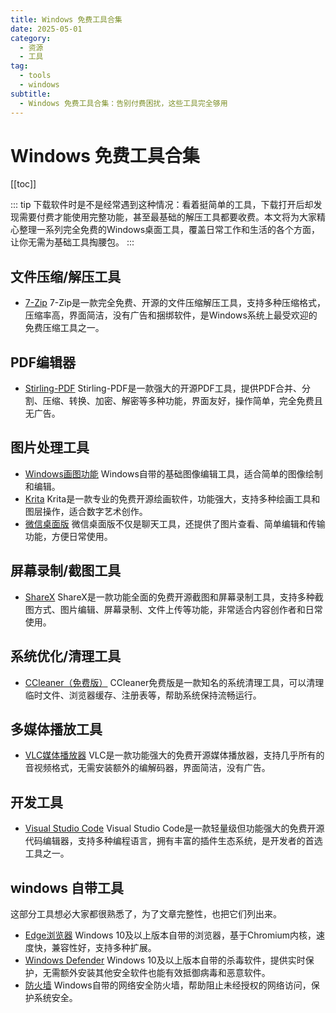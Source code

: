 ```yaml
---
title: Windows 免费工具合集
date: 2025-05-01
category:
  - 资源
  - 工具
tag:
  - tools
  - windows
subtitle:
  - Windows 免费工具合集：告别付费困扰，这些工具完全够用
---
```


# Windows 免费工具合集

[[toc]]

::: tip
下载软件时是不是经常遇到这种情况：看着挺简单的工具，下载打开后却发现需要付费才能使用完整功能，甚至最基础的解压工具都要收费。本文将为大家精心整理一系列完全免费的Windows桌面工具，覆盖日常工作和生活的各个方面，让你无需为基础工具掏腰包。
:::

## 文件压缩/解压工具

+ [7-Zip](https://www.7-zip.org/)
  7-Zip是一款完全免费、开源的文件压缩解压工具，支持多种压缩格式，压缩率高，界面简洁，没有广告和捆绑软件，是Windows系统上最受欢迎的免费压缩工具之一。

## PDF编辑器

+ [Stirling-PDF](https://docs.stirlingpdf.com/)
  Stirling-PDF是一款强大的开源PDF工具，提供PDF合并、分割、压缩、转换、加密、解密等多种功能，界面友好，操作简单，完全免费且无广告。

## 图片处理工具

+ [Windows画图功能](ms-paint:)
  Windows自带的基础图像编辑工具，适合简单的图像绘制和编辑。
+ [Krita](https://krita.org/zh/)
  Krita是一款专业的免费开源绘画软件，功能强大，支持多种绘画工具和图层操作，适合数字艺术创作。
+ [微信桌面版](https://pc.weixin.qq.com/)
  微信桌面版不仅是聊天工具，还提供了图片查看、简单编辑和传输功能，方便日常使用。

## 屏幕录制/截图工具

+ [ShareX](https://getsharex.com/)
  ShareX是一款功能全面的免费开源截图和屏幕录制工具，支持多种截图方式、图片编辑、屏幕录制、文件上传等功能，非常适合内容创作者和日常使用。

## 系统优化/清理工具

+ [CCleaner（免费版）](https://www.ccleaner.com/)
  CCleaner免费版是一款知名的系统清理工具，可以清理临时文件、浏览器缓存、注册表等，帮助系统保持流畅运行。

## 多媒体播放工具

+ [VLC媒体播放器](https://www.videolan.org/vlc/)
  VLC是一款功能强大的免费开源媒体播放器，支持几乎所有的音视频格式，无需安装额外的编解码器，界面简洁，没有广告。

## 开发工具

+ [Visual Studio Code](https://code.visualstudio.com/)
  Visual Studio Code是一款轻量级但功能强大的免费开源代码编辑器，支持多种编程语言，拥有丰富的插件生态系统，是开发者的首选工具之一。

## windows 自带工具

这部分工具想必大家都很熟悉了，为了文章完整性，也把它们列出来。

+ [Edge浏览器](msedge:)
  Windows 10及以上版本自带的浏览器，基于Chromium内核，速度快，兼容性好，支持多种扩展。
+ [Windows Defender](ms-settings:windowsdefender)
  Windows 10及以上版本自带的杀毒软件，提供实时保护，无需额外安装其他安全软件也能有效抵御病毒和恶意软件。
+ [防火墙](ms-settings:windowsdefender-firewall)
  Windows自带的网络安全防火墙，帮助阻止未经授权的网络访问，保护系统安全。